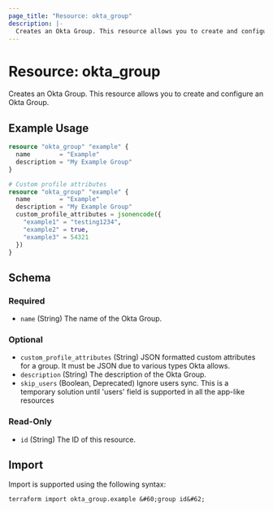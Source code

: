 ```yaml
---
page_title: "Resource: okta_group"
description: |-
  Creates an Okta Group. This resource allows you to create and configure an Okta Group.
---
```


# Resource: okta_group

Creates an Okta Group. This resource allows you to create and configure an Okta Group.

## Example Usage

```terraform
resource "okta_group" "example" {
  name        = "Example"
  description = "My Example Group"
}

# Custom profile attributes
resource "okta_group" "example" {
  name        = "Example"
  description = "My Example Group"
  custom_profile_attributes = jsonencode({
    "example1" = "testing1234",
    "example2" = true,
    "example3" = 54321
  })
}
```

<!-- schema generated by tfplugindocs -->
## Schema

### Required

- `name` (String) The name of the Okta Group.

### Optional

- `custom_profile_attributes` (String) JSON formatted custom attributes for a group. It must be JSON due to various types Okta allows.
- `description` (String) The description of the Okta Group.
- `skip_users` (Boolean, Deprecated) Ignore users sync. This is a temporary solution until 'users' field is supported in all the app-like resources

### Read-Only

- `id` (String) The ID of this resource.

## Import

Import is supported using the following syntax:

```shell
terraform import okta_group.example &#60;group id&#62;
```
